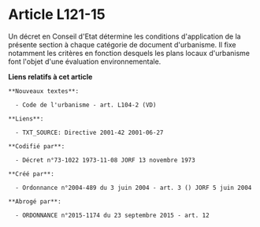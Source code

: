 # Article L121-15

Un décret en Conseil d'Etat détermine les conditions d'application de la présente section à chaque catégorie de document
d'urbanisme. Il fixe notamment les critères en fonction desquels les plans locaux d'urbanisme font l'objet d'une évaluation
environnementale.

**Liens relatifs à cet article**

	**Nouveaux textes**:

	  - Code de l'urbanisme - art. L104-2 (VD)

	**Liens**:

	  - TXT_SOURCE: Directive 2001-42 2001-06-27

	**Codifié par**:

	  - Décret n°73-1022 1973-11-08 JORF 13 novembre 1973

	**Créé par**:

	  - Ordonnance n°2004-489 du 3 juin 2004 - art. 3 () JORF 5 juin 2004

	**Abrogé par**:

	  - ORDONNANCE n°2015-1174 du 23 septembre 2015 - art. 12
